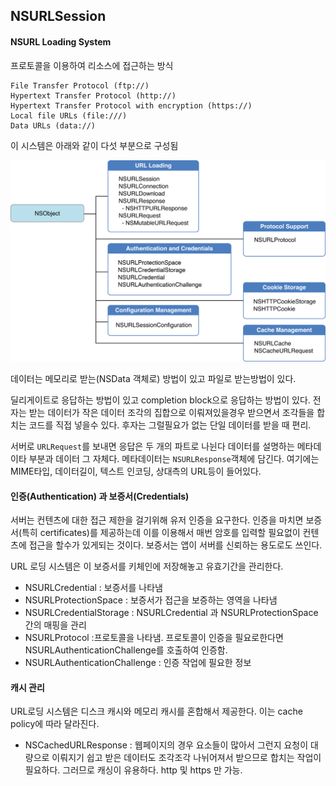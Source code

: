 ## NSURLSession

#### NSURL Loading System
프로토콜을 이용하여 리소스에 접근하는 방식

```
File Transfer Protocol (ftp://)
Hypertext Transfer Protocol (http://)
Hypertext Transfer Protocol with encryption (https://)
Local file URLs (file:///)
Data URLs (data://)
```



이 시스템은 아래와 같이 다섯 부분으로 구성됨 

![URL Loading helper classes](./nsobject_hierarchy_2x.png)

데이터는 메모리로 받는(NSData 객체로) 방법이 있고 파일로 받는방법이 있다.

딜리게이트로 응답하는 방법이 있고 completion block으로 응답하는 방법이 있다. 전자는 받는 데이터가 작은 데이터 조각의 집합으로 이뤄져있을경우 받으면서 조각들을 합치는 코드를 직접 넣을수 있다. 후자는 그럴필요가 없는 단일 데이터를 받을 때 편리.

서버로 `URLRequest`를 보내면 응답은 두 개의 파트로 나뉜다 데이터를 설명하는 메타데이타 부분과 데이터 그 자체다. 메타데이터는 `NSURLResponse`객체에 담긴다. 여기에는 MIME타입, 데이터길이, 텍스트 인코딩, 상대측의 URL등이 들어있다.



#### 인증(Authentication) 과 보증서(Credentials)

서버는 컨텐츠에 대한 접근 제한을 걸기위해 유저 인증을 요구한다. 인증을 마치면 보증서(특히 certificates)를 제공하는데 이를 이용해서 매번 암호를 입력할 필요없이 컨텐츠에 접근을 할수가 있게되는 것이다. 보증서는 앱이 서버를 신뢰하는 용도로도 쓰인다.

URL 로딩 시스템은 이 보증서를 키체인에 저장해놓고 유효기간을 관리한다.

* NSURLCredential : 보증서를 나타냄
* NSURLProtectionSpace : 보증서가 접근을 보증하는 영역을 나타냄
* NSURLCredentialStorage : NSURLCredential 과 NSURLProtectionSpace 간의 매핑을 관리
* NSURLProtocol :프로토콜을 나타냄. 프로토콜이 인증을 필요로한다면 NSURLAuthenticationChallenge를 호출하여 인증함.
* NSURLAuthenticationChallenge : 인증 작업에 필요한 정보

#### 캐시 관리

URL로딩 시스템은 디스크 캐시와 메모리 캐시를 혼합해서 제공한다. 이는 cache policy에 따라 달라진다.

* NSCachedURLResponse : 웹페이지의 경우 요소들이 많아서 그런지 요청이 대량으로 이뤄지기 쉽고 받은 데이터도 조각조각 나뉘어져서 받으므로 합치는 작업이 필요하다. 그러므로 캐싱이 유용하다.  http 및 https 만 가능.

